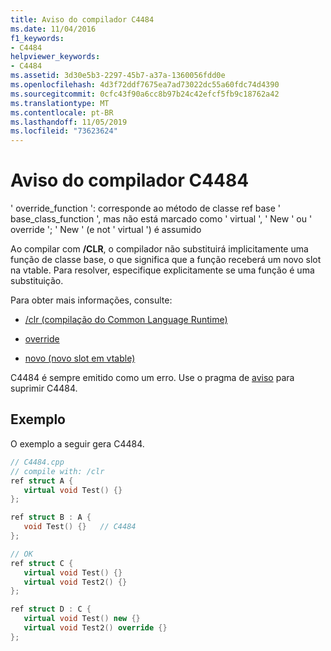 ```yaml
---
title: Aviso do compilador C4484
ms.date: 11/04/2016
f1_keywords:
- C4484
helpviewer_keywords:
- C4484
ms.assetid: 3d30e5b3-2297-45b7-a37a-1360056fdd0e
ms.openlocfilehash: 4d3f72ddf7675ea7ad73022dc55a60fdc74d4390
ms.sourcegitcommit: 0cfc43f90a6cc8b97b24c42efcf5fb9c18762a42
ms.translationtype: MT
ms.contentlocale: pt-BR
ms.lasthandoff: 11/05/2019
ms.locfileid: "73623624"
---
```

# <a name="compiler-warning-c4484"></a>Aviso do compilador C4484

' override_function ': corresponde ao método de classe ref base ' base_class_function ', mas não está marcado como ' virtual ', ' New ' ou ' override '; ' New ' (e not ' virtual ') é assumido

Ao compilar com **/CLR**, o compilador não substituirá implicitamente uma função de classe base, o que significa que a função receberá um novo slot na vtable. Para resolver, especifique explicitamente se uma função é uma substituição.

Para obter mais informações, consulte:

- [/clr (compilação do Common Language Runtime)](../../build/reference/clr-common-language-runtime-compilation.md)

- [override](../../extensions/override-cpp-component-extensions.md)

- [novo (novo slot em vtable)](../../extensions/new-new-slot-in-vtable-cpp-component-extensions.md)

C4484 é sempre emitido como um erro. Use o pragma de [aviso](../../preprocessor/warning.md) para suprimir C4484.

## <a name="example"></a>Exemplo

O exemplo a seguir gera C4484.

```cpp
// C4484.cpp
// compile with: /clr
ref struct A {
   virtual void Test() {}
};

ref struct B : A {
   void Test() {}   // C4484
};

// OK
ref struct C {
   virtual void Test() {}
   virtual void Test2() {}
};

ref struct D : C {
   virtual void Test() new {}
   virtual void Test2() override {}
};
```
